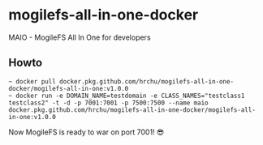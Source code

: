 # mogilefs-all-in-one-docker
MAIO - MogileFS All In One for developers

## Howto
    ~ docker pull docker.pkg.github.com/hrchu/mogilefs-all-in-one-docker/mogilefs-all-in-one:v1.0.0
    ~ docker run -e DOMAIN_NAME=testdomain -e CLASS_NAMES="testclass1 testclass2" -t -d -p 7001:7001 -p 7500:7500 --name maio docker.pkg.github.com/hrchu/mogilefs-all-in-one-docker/mogilefs-all-in-one:v1.0.0

Now MogileFS is ready to war on port 7001! 😎

